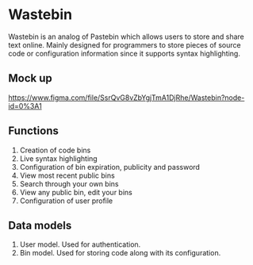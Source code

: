 # Wastebin
Wastebin is an analog of Pastebin which allows users to store and share text online. Mainly designed for programmers to store pieces of source code or configuration information since it supports syntax highlighting.
## Mock up
https://www.figma.com/file/SsrQvG8vZbYgjTmA1DjRhe/Wastebin?node-id=0%3A1
## Functions
1. Creation of code bins
2. Live syntax highlighting
3. Configuration of bin expiration, publicity and password
4. View most recent public bins
5. Search through your own bins
6. View any public bin, edit your bins
7. Configuration of user profile
## Data models
1. User model. Used for authentication.
2. Bin model. Used for storing code along with its configuration.